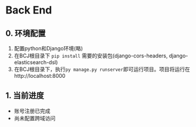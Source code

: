 # Back End
## 0. 环境配置
1. 配置python和Django环境(略)
2. 在BCJ根目录下 `pip install` 需要的安装包(django-cors-headers, django-elasticsearch-dsl)
3. 在BCJ根目录下，执行`py manage.py runserver`即可运行项目。项目将运行在 http://localhost:8000

## 1. 当前进度
* 账号注册已完成
* 尚未配置跨域访问
